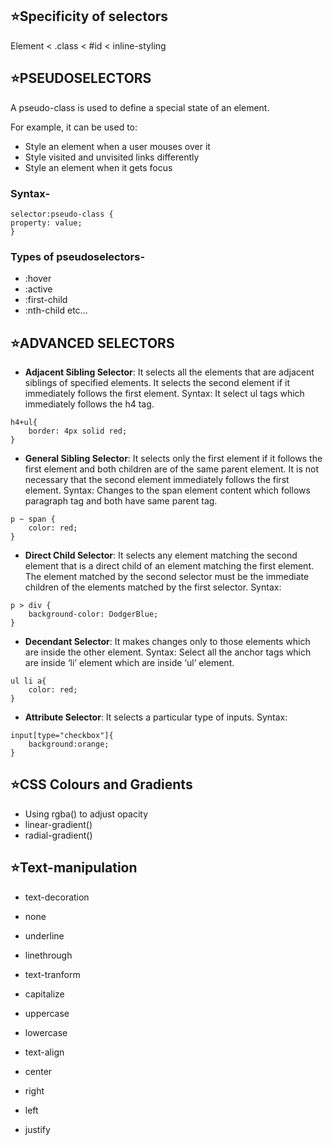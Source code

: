 ## ⭐Specificity of selectors

Element < .class < #id < inline-styling

## ⭐PSEUDOSELECTORS

A pseudo-class is used to define a special state of an element.

For example, it can be used to:

- Style an element when a user mouses over it
- Style visited and unvisited links differently
- Style an element when it gets focus

### Syntax-

```
selector:pseudo-class {
property: value;
}
```

### Types of pseudoselectors-

- :hover
- :active
- :first-child
- :nth-child
  etc...

## ⭐ADVANCED SELECTORS

- **Adjacent Sibling Selector**: It selects all the elements that are adjacent siblings of specified elements. It selects the second element if it immediately follows the first element.
  Syntax: It select ul tags which immediately follows the h4 tag.

```
h4+ul{
    border: 4px solid red;
}
```

- **General Sibling Selector**: It selects only the first element if it follows the first element and both children are of the same parent element. It is not necessary that the second element immediately follows the first element.
  Syntax: Changes to the span element content which follows paragraph tag and both have same parent tag.

```
p ~ span {
    color: red;
}
```

- **Direct Child Selector**: It selects any element matching the second element that is a direct child of an element matching the first element. The element matched by the second selector must be the immediate children of the elements matched by the first selector.
  Syntax:

```
p > div {
    background-color: DodgerBlue;
}
```

- **Decendant Selector**: It makes changes only to those elements which are inside the other element.
  Syntax: Select all the anchor tags which are inside ‘li’ element which are inside ‘ul’ element.

```
ul li a{
    color: red;
}
```

- **Attribute Selector**: It selects a particular type of inputs.
  Syntax:

```
input[type="checkbox"]{
    background:orange;
}
```
## ⭐CSS Colours and Gradients
- Using rgba() to adjust opacity
- linear-gradient()
- radial-gradient()

## ⭐Text-manipulation

- text-decoration
 - none
 - underline
 - linethrough

- text-tranform
 - capitalize
 - uppercase
 - lowercase

- text-align
 - center
 - right
 - left
 - justify
